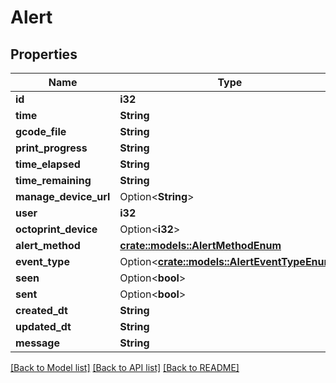 # Alert

## Properties

Name | Type | Description | Notes
------------ | ------------- | ------------- | -------------
**id** | **i32** |  | [readonly]
**time** | **String** |  | [readonly]
**gcode_file** | **String** |  | [readonly]
**print_progress** | **String** |  | [readonly]
**time_elapsed** | **String** |  | [readonly]
**time_remaining** | **String** |  | [readonly]
**manage_device_url** | Option<**String**> |  | [readonly]
**user** | **i32** |  | [readonly]
**octoprint_device** | Option<**i32**> |  | [optional]
**alert_method** | [**crate::models::AlertMethodEnum**](AlertMethodEnum.md) |  | 
**event_type** | Option<[**crate::models::AlertEventTypeEnum**](AlertEventTypeEnum.md)> |  | [optional]
**seen** | Option<**bool**> |  | [optional]
**sent** | Option<**bool**> |  | [optional]
**created_dt** | **String** |  | [readonly]
**updated_dt** | **String** |  | [readonly]
**message** | **String** |  | [readonly]

[[Back to Model list]](../README.md#documentation-for-models) [[Back to API list]](../README.md#documentation-for-api-endpoints) [[Back to README]](../README.md)


